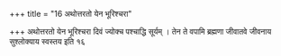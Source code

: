 +++
title = "16 अथोत्तरतो येन भूरिश्चरा"

+++
अथोत्तरतो येन भूरिश्चरा दिवं ज्योक्च पश्चाद्धि सूर्यम् । तेन ते वपामि ब्रह्मणा जीवातवे जीवनाय सुश्लोक्याय स्वस्तय इति १६